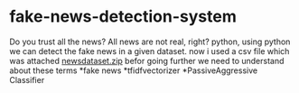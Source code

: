 # fake-news-detection-system
Do you trust all the news?
All news are not real, right?
python, using python we can detect the fake news in a given dataset.
now i used a csv file which was attached [newsdataset.zip](https://github.com/whitedevil1309/fake-news-detection-system/files/9462353/newsdataset.zip)
befor going further we need to understand about these terms
  *fake news
  *tfidfvectorizer
  *PassiveAggressive Classifier

